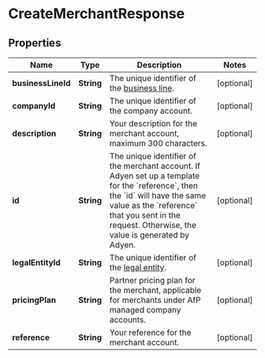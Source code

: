 

# CreateMerchantResponse


## Properties

Name | Type | Description | Notes
------------ | ------------- | ------------- | -------------
**businessLineId** | **String** | The unique identifier of the [business line](https://docs.adyen.com/api-explorer/#/legalentity/latest/post/businessLines). |  [optional]
**companyId** | **String** | The unique identifier of the company account. |  [optional]
**description** | **String** | Your description for the merchant account, maximum 300 characters. |  [optional]
**id** | **String** | The unique identifier of the merchant account. If Adyen set up a template for the &#x60;reference&#x60;, then the &#x60;id&#x60; will have the same value as the &#x60;reference&#x60; that you sent in the request. Otherwise, the value is generated by Adyen. |  [optional]
**legalEntityId** | **String** | The unique identifier of the [legal entity](https://docs.adyen.com/api-explorer/#/legalentity/latest/post/legalEntities). |  [optional]
**pricingPlan** | **String** | Partner pricing plan for the merchant, applicable for merchants under AfP managed company accounts. |  [optional]
**reference** | **String** | Your reference for the merchant account. |  [optional]



